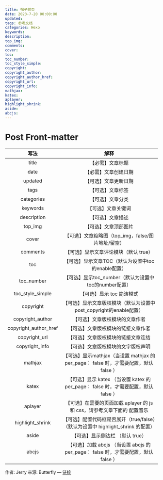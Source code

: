 ```yaml
---
title: 帖子前页
date: 2023-7-20 00:00:00
updated:
tags: 参考文档
categories: Hexo
keywords:
description:
top_img:
comments:
cover:
toc:
toc_number:
toc_style_simple:
copyright:
copyright_author:
copyright_author_href:
copyright_url:
copyright_info:
mathjax:
katex:
aplayer:
highlight_shrink:
aside:
abcjs:
---
```

#  Post Front-matter
|写法|解释|
|:-:|:-:|
|title|【必需】文章标题|
|date|【必需】文章创建日期|
|updated|【可选】文章更新日期|
|tags|【可选】文章标签|
|categories|【可选】文章分类|
|keywords|【可选】文章关键词|
|description|【可选】文章描述|
|top_img|【可选】文章顶部图片|
|cover|【可选】文章缩略图（top_img，false/图片地址/留空）|
|comments|【可选】显示文章评论模块（默认 true）|
|toc|【可选】显示文章TOC（默认为设置中toc的enable配置）|
|toc_number|【可选】显示toc_number（默认为设置中toc的number配置）|
|toc_style_simple|【可选】显示 toc 简洁模式|
|copyright|【可选】显示文章版权模块（默认为设置中post_copyright的enable配置）|
|copyright_author|【可选】文章版权模块的文章作者|
|copyright_author_href|【可选】文章版权模块的链接文章作者|
|copyright_url|【可选】文章版权模块的链接文章连结|
|copyright_info|【可选】文章版权模块的文字版权声明|
|mathjax|【可选】显示mathjax（当设置 mathjax 的 per_page： false 时，才需要配置，默认 false ）|
|katex|【可选】显示 katex （当设置 katex 的 per_page： false 时，才需要配置，默认 false ）|
|aplayer|【可选】在需要的页面加载 aplayer 的 js 和 css，请参考文章下面的 配置音乐|
|highlight_shrink|【可选】配置代码框是否展开（true/false）（默认为设置中 highlight_shrink 的配置）|
|aside|【可选】显示侧边栏 （默认 true）|
|abcjs|【可选】加载 abcjs （当设置 abcjs 的 per_page： false 时，才需要配置，默认 false ）|

作者: Jerry
來源: Butterfly —  [链接](https://butterfly.js.org/posts/dc584b87/#Post-Front-matter)